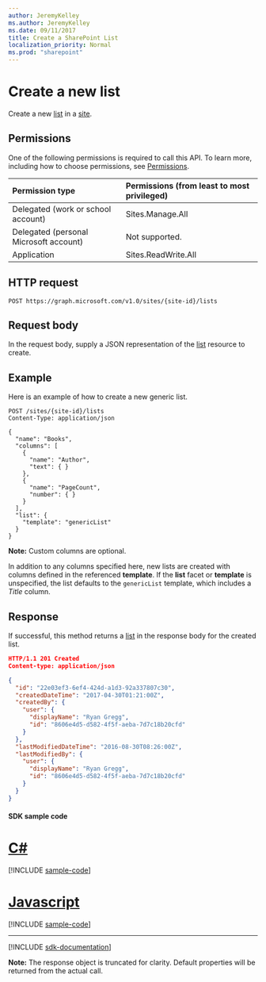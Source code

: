 ```yaml
---
author: JeremyKelley
ms.author: JeremyKelley
ms.date: 09/11/2017
title: Create a SharePoint List
localization_priority: Normal
ms.prod: "sharepoint"
---
```

# Create a new list

Create a new [list][] in a [site][].

## Permissions

One of the following permissions is required to call this API. To learn more, including how to choose permissions, see [Permissions](/graph/permissions-reference).

|            Permission type             | Permissions (from least to most privileged) |
| :------------------------------------- | :------------------------------------------ |
| Delegated (work or school account)     | Sites.Manage.All                            |
| Delegated (personal Microsoft account) | Not supported.                              |
| Application                            | Sites.ReadWrite.All                         |

## HTTP request

<!-- { "blockType": "ignored" } -->

```http
POST https://graph.microsoft.com/v1.0/sites/{site-id}/lists
```

## Request body

In the request body, supply a JSON representation of the [list][] resource to create.

## Example

Here is an example of how to create a new generic list.

<!-- { "blockType": "request", "name": "create-list", "scopes": "sites.readwrite.all" } -->

```http
POST /sites/{site-id}/lists
Content-Type: application/json

{
  "name": "Books",
  "columns": [
    {
      "name": "Author",
      "text": { }
    },
    {
      "name": "PageCount",
      "number": { }
    }
  ],
  "list": {
    "template": "genericList"
  }
}
```

**Note:** Custom columns are optional.

In addition to any columns specified here, new lists are created with columns defined in the referenced **template**.
If the **list** facet or **template** is unspecified, the list defaults to the `genericList` template, which includes a _Title_ column.

## Response

If successful, this method returns a [list][] in the response body for the created list.

<!-- { "blockType": "response", "@odata.type": "microsoft.graph.list", "truncated": true } -->

```json
HTTP/1.1 201 Created
Content-type: application/json

{
  "id": "22e03ef3-6ef4-424d-a1d3-92a337807c30",
  "createdDateTime": "2017-04-30T01:21:00Z",
  "createdBy": {
    "user": {
      "displayName": "Ryan Gregg",
      "id": "8606e4d5-d582-4f5f-aeba-7d7c18b20cfd"
    }
  },
  "lastModifiedDateTime": "2016-08-30T08:26:00Z",
  "lastModifiedBy": {
    "user": {
      "displayName": "Ryan Gregg",
      "id": "8606e4d5-d582-4f5f-aeba-7d7c18b20cfd"
    }
  }
}
```
#### SDK sample code
# [C#](#tab/cs)
[!INCLUDE [sample-code](../includes/create-list-Cs-snippets.md)]

# [Javascript](#tab/javascript)
[!INCLUDE [sample-code](../includes/create-list-Javascript-snippets.md)]

---

[!INCLUDE [sdk-documentation](../includes/snippets_sdk_documentation_link.md)]

**Note:** The response object is truncated for clarity.
Default properties will be returned from the actual call.

[list]: ../resources/list.md
[site]: ../resources/site.md

<!-- {
  "type": "#page.annotation",
  "description": "Create a new SharePoint list.",
  "keywords": "",
  "section": "documentation",
  "tocPath": "List/Create",
  "suppressions": [
    "Error: /api-reference/v1.0/api/list-create.md:\r\n      BookmarkMissing: '[#tab/cs](C#)'. Did you mean: #c (score: 5)",
    "Error: /api-reference/v1.0/api/list-create.md:\r\n      BookmarkMissing: '[#tab/javascript](Javascript)'. Did you mean: #javascript (score: 4)"
  ]
} -->
